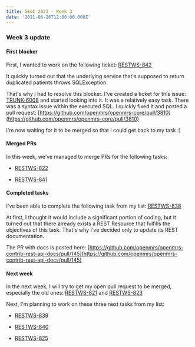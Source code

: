 ```yaml
---
title: GSoC 2021 - Week 3
date: '2021-06-26T12:00:00.000Z'
---
```


### Week 3 update

#### First blocker

First, I wanted to work on the following ticket: [RESTWS-842](https://issues.openmrs.org/browse/RESTWS-842)

It quickly turned out that the underlying service that's supposed to return duplicated patients throws SQLException.

That's why I had to resolve this blocker. I've created a ticket for this issue: [TRUNK-6008](https://issues.openmrs.org/browse/TRUNK-6008) and started looking into it. It was a relatively easy task. There was a syntax issue within the executed SQL. I quickly fixed it and posted a pull request: [https://github.com/openmrs/openmrs-core/pull/3810](https://github.com/openmrs/openmrs-core/pull/3810)

I'm now waiting for it to be merged so that I could get back to my task :)

#### Merged PRs

In this week, we've managed to merge PRs for the following tasks:

- [RESTWS-822](https://issues.openmrs.org/browse/RESTWS-822)

- [RESTWS-841](https://issues.openmrs.org/browse/RESTWS-841)

#### Completed tasks

I've been able to complete the following task from my list: [RESTWS-838](https://issues.openmrs.org/browse/RESTWS-838)

At first, I thought it would include a significant portion of coding, but it turned out that there already exists a REST Resource that fulfills the objectives of this task. That's why I've decided only to update its REST documentation.

The PR with docs is posted here: [https://github.com/openmrs/openmrs-contrib-rest-api-docs/pull/145](https://github.com/openmrs/openmrs-contrib-rest-api-docs/pull/145)

#### Next week

In the next week, I will try to get my open pull request to be merged, especially the old ones: [RESTWS-821](https://issues.openmrs.org/browse/RESTWS-821) and [RESTWS-823](https://issues.openmrs.org/browse/RESTWS-823)

Next, I'm planning to work on these three next tasks from my list:

- [RESTWS-839](https://issues.openmrs.org/browse/RESTWS-839)

- [RESTWS-840](https://issues.openmrs.org/browse/RESTWS-840)

- [RESTWS-825](https://issues.openmrs.org/browse/RESTWS-825)
